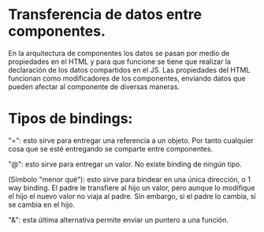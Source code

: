 # Transferencia de datos entre componentes.

En la arquitectura de componentes los datos se pasan por medio de propiedades en el HTML y para que funcione se tiene que realizar la declaración de los datos compartidos en el JS.
Las propiedades del HTML funcionan como modificadores de los componentes, enviando datos que pueden afectar al componente de diversas maneras.

# Tipos de bindings:

"=": esto sirve para entregar una referencia a un objeto. Por tanto cualquier cosa que se esté entregando se comparte entre componentes.

"@": esto sirve para entregar un valor. No existe binding de ningún tipo.

(Símbolo "menor qué"): esto sirve para bindear en una única dirección, o 1 way binding. El padre le transfiere al hijo un valor, pero aunque lo modifique el hijo el nuevo valor no viaja al padre. Sin embargo, si el padre lo cambia, sí se cambia en el hijo.

"&": esta última alternativa permite enviar un puntero a una función.
